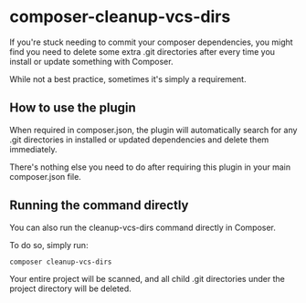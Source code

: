 # composer-cleanup-vcs-dirs

If you're stuck needing to commit your composer dependencies,
you might find you need to delete some extra .git directories
after every time you install or update something with Composer.

While not a best practice, sometimes it's simply a requirement.

## How to use the plugin

When required in composer.json, the plugin will automatically
search for any .git directories in installed or updated 
dependencies and delete them immediately.

There's nothing else you need to do after requiring this plugin
in your main composer.json file.

## Running the command directly

You can also run the cleanup-vcs-dirs command directly in Composer.

To do so, simply run:

    composer cleanup-vcs-dirs

Your entire project will be scanned, and all child .git
directories under the project directory will be deleted.
